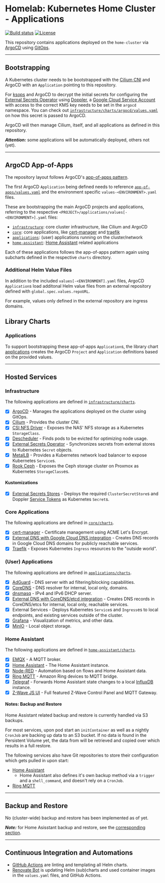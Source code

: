 # Homelab: Kubernetes Home Cluster - Applications

[![Build status](https://img.shields.io/github/actions/workflow/status/muhlba91/homelab-kubernetes-home-applications/pipeline.yml?style=for-the-badge)](https://github.com/muhlba91/homelab-kubernetes-home-applications/actions/workflows/pipeline.yml)
[![License](https://img.shields.io/github/license/muhlba91/homelab-kubernetes-home-applications?style=for-the-badge)](LICENSE.md)

This repository contains applications deployed on the `home-cluster` via [ArgoCD](https://argo-cd.readthedocs.io/en/stable/) using [GitOps](https://opengitops.dev).

---

## Bootstrapping

A Kubernetes cluster needs to be bootstrapped with the [Cilium CNI](https://cilium.io) and ArgoCD with an `Application` pointing to this repository.

For [ksops](https://github.com/viaduct-ai/kustomize-sops) and ArgoCD to decrypt the initial secrets for configuring the [External Secrets Operator](http://external-secrets.io) using [Doppler](http://doppler.com), a [Google Cloud Service Account](https://cloud.google.com/docs/authentication#service-accounts) with access to the correct KMS key needs to be set in the `argocd` namespace. You can check out [`infrastructure/charts/argocd/values.yaml`](infrastructure/charts/argocd/values.yaml) on how this secret is passed to ArgoCD.

ArgoCD will then manage Cilium, itself, and all applications as defined in this repository.

***Attention:*** some applications will be automatically deployed, others not (yet).

---

## ArgoCD App-of-Apps

The repository layout follows ArgoCD's [app-of-apps pattern](https://argo-cd.readthedocs.io/en/stable/operator-manual/cluster-bootstrapping/).

The first ArgoCD `Application` being defined needs to reference [`app-of-apps/values.yaml`](app-of-apps/values.yaml) and the environment specific `values-<ENVIRONMENT>.yaml` files.

These are bootstrapping the main ArgoCD projects and applications, referring to the respective `<PROJECT>/applications/values[-<ENVIRONMENT>].yaml` files:

- [`infrastructure`](#infrastructure): core cluster infrastructure, like Cilium and ArgoCD
- [`core`](#core-applications): core applications, like [cert-manager](http://cert-manager.io) and [traefik](https://traefik.io)
- [`applications`](#user-applications): (user) applications running on the cluster/network
- [`home-assistant`](#home-assistant): [Home Assistant](http://home-assistant.io) related applications

Each of these applications follows the app-of-apps pattern again using subcharts defined in the respective `charts` directory.

### Additional Helm Value Files

In addition to the included `values[-<ENVIRONMENT].yaml` files, ArgoCD `Application`s load additonal Helm value files from an external repository defined with `global.spec.values.repoURL`.

For example, values only defined in the external repository are ingress domains.

## Library Charts

### Applications

To support bootstrapping these app-of-apps `Application`s, the library chart [applications](library/charts/applications) creates the ArgoCD `Project` and `Application` definitions based on the provided values.

---

## Hosted Services

### Infrastructure

The following applications are defined in [`infrastructure/charts`](infrastructure/charts).

- [x] [ArgoCD](https://argo-cd.readthedocs.io/en/stable/) - Manages the applications deployed on the cluster using GitOps.
- [x] [Cilium](https://cilium.io) - Provides the cluster CNI.
- [x] [CSI NFS Driver](https://github.com/kubernetes-csi/csi-driver-nfs/tree/master) - Exposes the NAS' NFS storage as a Kubernetes `StorageClass`.
- [x] [Descheduler](https://github.com/kubernetes-sigs/descheduler) - Finds pods to be evicted for optimizing node usage.
- [x] [External Secrets Operator](http://external-secrets.io) - Synchronizes secrets from external stores to Kubernetes `Secret` objects.
- [x] [MetalLB](https://metallb.universe.tf) - Provides a Kubernetes network load balancer to expose Kubernetes `Service`s.
- [x] [Rook Ceph](https://rook.io) - Exposes the Ceph storage cluster on Proxmox as Kubernetes `StorageClass`es.

#### Kustomizations

- [x] [External Secrets Stores](infrastructure/kustomizations/external-secrets-stores) - Deploys the required `ClusterSecretStore`s and Doppler [Service Tokens](https://docs.doppler.com/docs/service-tokens) as Kubernetes `Secret`s.

### Core Applications

The following applications are defined in [`core/charts`](core/charts).

- [x] [cert-manager](https://cert-manager.io) - Certificate management using ACME Let's Encrypt.
- [x] [External DNS with Google Cloud DNS integration](https://github.com/kubernetes-sigs/external-dns) - Creates DNS records in Google Cloud DNS domains for publicly reachable services.
- [x] [Traefik](https://traefik.io) - Exposes Kubernetes `Ingress` resources to the "outside world".

### (User) Applications

The following applications are defined in [`applications/charts`](applications/charts).

- [x] [AdGuard](https://adguard.com/en/adguard-home/overview.html) - DNS server with ad filtering/blocking capabilities.
- [x] [CoreDNS](https://coredns.io) - DNS resolver for internal, local only, domains.
- [x] [dnsmasq](https://thekelleys.org.uk/dnsmasq/doc.html) - IPv4 and IPv6 DHCP server.
- [x] [External DNS with CoreDNS/etcd integration](https://github.com/kubernetes-sigs/external-dns) - Creates DNS records in CoreDNS/etcs for internal, local only, reachable services.
- [x] External Services - Deploys Kubernetes `Service`s and `Ingress`es to local endpoints, and existing services outside of the cluster.
- [x] [Grafana](http://grafana.com) - Visualization of metrics, and other data.
- [x] [MinIO](https://min.io) - Local object storage.

### Home Assistant

The following applications are defined in [`home-assistant/charts`](home-assistant/charts).

- [x] [EMQX](https://www.emqx.io) - A MQTT broker.
- [x] [Home Assistant](https://home-assistant.io) - The Home Assistant instance.
- [x] [Node-RED](https://nodered.org) - Automation based on flows and Home Assistant data.
- [x] [Ring MQTT](https://github.com/tsightler/ring-mqtt) - Amazon Ring devices to MQTT bridge.
- [x] [Telegraf](https://www.influxdata.com/time-series-platform/telegraf/) - Forwards Home Assistant state changes to a local [InfluxDB](https://www.influxdata.com) instance.
- [x] [Z-Wave JS UI](https://github.com/zwave-js/zwave-js-ui) - Full featured Z-Wave Control Panel and MQTT Gateway.

#### Notes: Backup and Restore

Home Assistant related backup and restore is currently handled via S3 backups.

For most services, upon pod start an `initContainer` as well as a nightly `CronJob` are backing up data to an S3 bucket.
If no data is found in the Persistent Volume yet, the data from will be retrieved and copied over which results in a full restore.

The following services also have Git repositories to store their configuration which gets pulled in upon start:

- [Home Assistant](https://github.com/muhlba91/homelab-home-assistant-configuration)
  - Home Assistant also defines it's own backup method via a `trigger` and a `shell_command`, and doesn't rely on a `CronJob`.
- [Ring MQTT](https://github.com/muhlba91/homelab-ring-mqtt-configuration)

---

## Backup and Restore

No (cluster-wide) backup and restore has been implemented as of yet.

***Note:*** for Home Asisstant backup and restore, see the [corresponding section](#notes-backup-and-restore).

---

## Continuous Integration and Automations

- [GitHub Actions](https://docs.github.com/en/actions) are linting and templating all Helm charts.
- [Renovate Bot](https://github.com/renovatebot/renovate) is updating Helm (sub)charts and used container images in the `values.yaml` files, and GitHub Actions.
